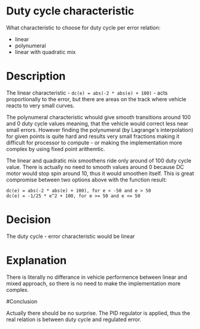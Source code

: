 # Duty cycle characteristic

What characteristic to choose for duty cycle per error relation:
* linear
* polynumeral
* linear with quadratic mix

# Description
The linear characteristic - `dc(e) = abs(-2 * abs(e) + 100)` - acts proportionally to the error, but there are areas on the track where vehicle reacts to very small curves.

The polynumeral characteristic whould give smooth transitions around 100 and 0 duty cycle values meaning, that the vehicle
would correct less near small errors. However finding the polynumeral (by Lagrange's interpolation) for given points is quite hard and results very small fractions making it difficult for processor to compute - or making the implementation more complex by using fixed point arithemtic.

The linear and quadratic mix smoothens ride only around of 100 duty cycle value. There is actually no need to smooth values around 0 because DC motor would stop spin around 10, thus it would smoothen itself. This is great compromise between two options above with the function result: 

```
dc(e) = abs(-2 * abs(e) + 100), for e < -50 and e > 50
dc(e) = -1/25 * e^2 + 100, for e >= 50 and e <= 50
```

# Decision
The duty cycle - error characteristic would be linear

# Explanation
There is literally no differance in vehicle performence between linear and mixed approach, so there is no need to make the implementation more complex. 

#Conclusion

Actually there should be no surprise. The PID regulator is applied, thus the real relation is between duty cycle and regulated error.